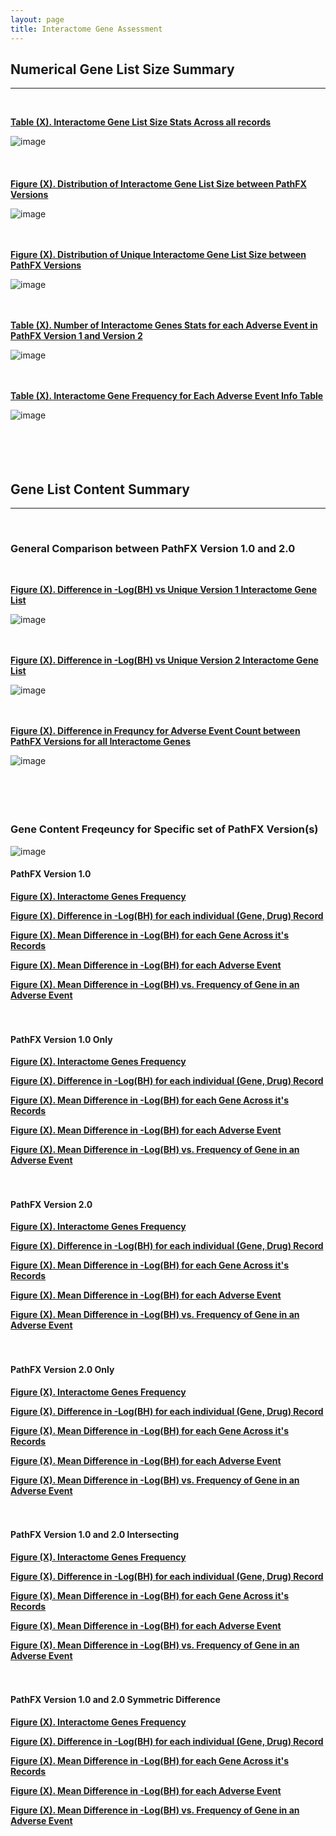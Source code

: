 ```yaml
---
layout: page
title: Interactome Gene Assessment
---
```


## Numerical Gene List Size Summary   
---------------------------------------------------------------------------
<br />  

[**Table (X). Interactome Gene List Size Stats Across all records**](https://github.com/aryastark5/web_bench/blob/gh-pages/display_files/interactome_gene_content_pathfx_version_comparison_info_folder/all_records_intom_gene_stats_table.csv)
<br />  

![image](display_files/interactome_gene_content_pathfx_version_comparison_info_folder/all_records_intom_gene_stats_table.png)
<br />  
<br />  
[**Figure (X). Distribution of Interactome Gene List Size between PathFX Versions**](https://htmlpreview.github.io/?https://github.com/aryastark5/web_bench/blob/gh-pages/display_files/interactome_gene_content_pathfx_version_comparison_info_folder/Distribution_of_intom_Gene_List_Size_between_PathFX_Versions.html)
<br />  

![image](display_files/interactome_gene_content_pathfx_version_comparison_info_folder/Distribution_of_intom_Gene_List_Size_between_PathFX_Versions.png)
<br />  
<br />  

[**Figure (X). Distribution of Unique Interactome Gene List Size between PathFX Versions**](https://htmlpreview.github.io/?https://github.com/aryastark5/web_bench/blob/gh-pages/display_files/interactome_gene_content_pathfx_version_comparison_info_folder/Distribution_of_Unique_intom_Gene_List_Size_between_PathFX_Versions.html)
<br />  

![image](display_files/interactome_gene_content_pathfx_version_comparison_info_folder/Distribution_of_Unique_intom_Gene_List_Size_between_PathFX_Versions.png)
<br />  
<br />  

[**Table (X). Number of Interactome Genes Stats for each Adverse Event in PathFX Version 1 and Version 2**](https://github.com/aryastark5/web_bench/blob/gh-pages/display_files/interactome_gene_content_pathfx_version_comparison_info_folder/num_intom_genes_stats_table.csv)
<br />  

![image](display_files/interactome_gene_content_pathfx_version_comparison_info_folder/num_intom_genes_stats_table.png)
<br />  
<br />  

[**Table (X). Interactome Gene Frequency for Each Adverse Event Info Table**](https://github.com/aryastark5/web_bench/blob/gh-pages/display_files/interactome_gene_content_pathfx_version_comparison_info_folder/version_gene_count_comparison/intom_genes_version_count_info_table.csv)
<br />  

![image](display_files/interactome_gene_content_pathfx_version_comparison_info_folder/version_gene_count_comparison/intom_genes_version_count_info_table.png)
<br />  
<br />  
<br />  

## Gene List Content Summary   
---------------------------------------------------------------------------
<br />  

### General Comparison between PathFX Version 1.0 and 2.0
<br />  

[**Figure (X). Difference in -Log(BH) vs Unique Version 1 Interactome Gene List**](https://htmlpreview.github.io/?https://github.com/aryastark5/web_bench/blob/gh-pages/display_files/interactome_gene_content_pathfx_version_comparison_info_folder/Difference_in_-Log_Benjamini-Hochberg_vs_Unique_Version_1_intom_Gene_List.html)
<br />  

![image](display_files/interactome_gene_content_pathfx_version_comparison_info_folder/Difference_in_-Log_Benjamini-Hochberg_vs_Unique_Version_1_intom_Gene_List.png)
<br />  
<br />  

[**Figure (X). Difference in -Log(BH) vs Unique Version 2 Interactome Gene List**](https://htmlpreview.github.io/?https://github.com/aryastark5/web_bench/blob/gh-pages/display_files/interactome_gene_content_pathfx_version_comparison_info_folder/Difference_in_-Log_Benjamini-Hochberg_vs_Unique_Version_1_intom_Gene_List.html)
 
![image](display_files/interactome_gene_content_pathfx_version_comparison_info_folder/Difference_in_-Log_Benjamini-Hochberg_vs_Unique_Version_1_intom_Gene_List.png)
<br />  
<br />  

[**Figure (X). Difference in Frequncy for Adverse Event Count between PathFX Versions for all Interactome Genes**](https://htmlpreview.github.io/?https://github.com/aryastark5/web_bench/blob/gh-pages/display_files/interactome_gene_content_pathfx_version_comparison_info_folder/version_gene_count_comparison/Difference_in_Frequncy_for_Adverse_Event_Count_between_PathFX_Versions_for_all_intom_Genes.html)
<br />  

![image](display_files/interactome_gene_content_pathfx_version_comparison_info_folder/version_gene_count_comparison/Difference_in_Frequncy_for_Adverse_Event_Count_between_PathFX_Versions_for_all_intom_Genes.png)
<br />  
<br />  
<br />  

### Gene Content Freqeuncy for Specific set of PathFX Version(s)

![image](display_files/interactome_gene_content_pathfx_version_comparison_info_folder/gene_frequency/sample.png)
<br />  

#### PathFX Version 1.0 

[**Figure (X). Interactome Genes Frequency**](https://htmlpreview.github.io/?https://github.com/aryastark5/web_bench/blob/gh-pages/display_files/interactome_gene_content_pathfx_version_comparison_info_folder/gene_frequency/intom_genes_version_1/intom_genes_version_1_Gene_Frequency.html)

[**Figure (X). Difference in -Log(BH) for each individual (Gene, Drug) Record**](https://htmlpreview.github.io/?https://github.com/aryastark5/web_bench/blob/gh-pages/display_files/interactome_gene_content_pathfx_version_comparison_info_folder/gene_frequency/intom_genes_version_1/intom_genes_version_1_Difference_in_-log_BH_for_each_individual_Gene-Drug_Record.html)

[**Figure (X). Mean Difference in -Log(BH) for each Gene Across it's Records**](https://htmlpreview.github.io/?https://github.com/aryastark5/web_bench/blob/gh-pages/display_files/interactome_gene_content_pathfx_version_comparison_info_folder/gene_frequency/intom_genes_version_1/intom_genes_version_1_Mean_-log_BH_Difference_of_a_Gene_across_all_records.html)

[**Figure (X). Mean Difference in -Log(BH) for each Adverse Event**](https://htmlpreview.github.io/?https://github.com/aryastark5/web_bench/blob/gh-pages/display_files/interactome_gene_content_pathfx_version_comparison_info_folder/gene_frequency/intom_genes_version_1/intom_genes_version_1_Mean_-log_BH_Difference_of_a_Gene_for_a_specific_Adverse_Event.html)

[**Figure (X). Mean Difference in -Log(BH) vs. Frequency of Gene in an Adverse Event**](https://htmlpreview.github.io/?https://github.com/aryastark5/web_bench/blob/gh-pages/display_files/interactome_gene_content_pathfx_version_comparison_info_folder/gene_frequency/intom_genes_version_1/intom_genes_version_1_Mean_-log_BH_Difference_vs_Adverse_Event_Count_of_a_specific_Gene.html) 
<br />  
<br />  

#### PathFX Version 1.0 Only

[**Figure (X). Interactome Genes Frequency**](https://htmlpreview.github.io/?https://github.com/aryastark5/web_bench/blob/gh-pages/display_files/interactome_gene_content_pathfx_version_comparison_info_folder/gene_frequency/intom_genes_version_1_only/intom_genes_version_1_only_Gene_Frequency.html)

[**Figure (X). Difference in -Log(BH) for each individual (Gene, Drug) Record**](https://htmlpreview.github.io/?https://github.com/aryastark5/web_bench/blob/gh-pages/display_files/interactome_gene_content_pathfx_version_comparison_info_folder/gene_frequency/intom_genes_version_1_only/intom_genes_version_1_only_Difference_in_-log_BH_for_each_individual_Gene-Drug_Record.html)

[**Figure (X). Mean Difference in -Log(BH) for each Gene Across it's Records**](https://htmlpreview.github.io/?https://github.com/aryastark5/web_bench/blob/gh-pages/display_files/interactome_gene_content_pathfx_version_comparison_info_folder/gene_frequency/intom_genes_version_1_only/intom_genes_version_1_only_Mean_-log_BH_Difference_of_a_Gene_across_all_records.html)

[**Figure (X). Mean Difference in -Log(BH) for each Adverse Event**](https://htmlpreview.github.io/?https://github.com/aryastark5/web_bench/blob/gh-pages/display_files/interactome_gene_content_pathfx_version_comparison_info_folder/gene_frequency/intom_genes_version_1_only/intom_genes_version_1_only_Mean_-log_BH_Difference_of_a_Gene_for_a_specific_Adverse_Event.html)

[**Figure (X). Mean Difference in -Log(BH) vs. Frequency of Gene in an Adverse Event**](https://htmlpreview.github.io/?https://github.com/aryastark5/web_bench/blob/gh-pages/display_files/interactome_gene_content_pathfx_version_comparison_info_folder/gene_frequency/intom_genes_version_1_only/intom_genes_version_1_only_Mean_-log_BH_Difference_vs_Adverse_Event_Count_of_a_specific_Gene.html)
<br />  
<br />  

#### PathFX Version 2.0

[**Figure (X). Interactome Genes Frequency**](https://htmlpreview.github.io/?https://github.com/aryastark5/web_bench/blob/gh-pages/display_files/interactome_gene_content_pathfx_version_comparison_info_folder/gene_frequency/intom_genes_version_2/intom_genes_version_2_Gene_Frequency.html)

[**Figure (X). Difference in -Log(BH) for each individual (Gene, Drug) Record**](https://htmlpreview.github.io/?https://github.com/aryastark5/web_bench/blob/gh-pages/display_files/interactome_gene_content_pathfx_version_comparison_info_folder/gene_frequency/intom_genes_version_2/intom_genes_version_2_Difference_in_-log_BH_for_each_individual_Gene-Drug_Record.html)

[**Figure (X). Mean Difference in -Log(BH) for each Gene Across it's Records**](https://htmlpreview.github.io/?https://github.com/aryastark5/web_bench/blob/gh-pages/display_files/interactome_gene_content_pathfx_version_comparison_info_folder/gene_frequency/intom_genes_version_2/intom_genes_version_2_Mean_-log_BH_Difference_of_a_Gene_across_all_records.html)

[**Figure (X). Mean Difference in -Log(BH) for each Adverse Event**](https://htmlpreview.github.io/?https://github.com/aryastark5/web_bench/blob/gh-pages/display_files/interactome_gene_content_pathfx_version_comparison_info_folder/gene_frequency/intom_genes_version_2/intom_genes_version_2_Mean_-log_BH_Difference_of_a_Gene_for_a_specific_Adverse_Event.html)

[**Figure (X). Mean Difference in -Log(BH) vs. Frequency of Gene in an Adverse Event**](https://htmlpreview.github.io/?https://github.com/aryastark5/web_bench/blob/gh-pages/display_files/interactome_gene_content_pathfx_version_comparison_info_folder/gene_frequency/intom_genes_version_2/intom_genes_version_2_Mean_-log_BH_Difference_vs_Adverse_Event_Count_of_a_specific_Gene.html)
<br />  
<br />  

#### PathFX Version 2.0 Only

[**Figure (X). Interactome Genes Frequency**](https://htmlpreview.github.io/?https://github.com/aryastark5/web_bench/blob/gh-pages/display_files/interactome_gene_content_pathfx_version_comparison_info_folder/gene_frequency/intom_genes_version_2_only/intom_genes_version_2_only_Gene_Frequency.html)

[**Figure (X). Difference in -Log(BH) for each individual (Gene, Drug) Record**](https://htmlpreview.github.io/?https://github.com/aryastark5/web_bench/blob/gh-pages/display_files/interactome_gene_content_pathfx_version_comparison_info_folder/gene_frequency/intom_genes_version_2_only/intom_genes_version_2_only_Difference_in_-log_BH_for_each_individual_Gene-Drug_Record.html)

[**Figure (X). Mean Difference in -Log(BH) for each Gene Across it's Records**](https://htmlpreview.github.io/?https://github.com/aryastark5/web_bench/blob/gh-pages/display_files/interactome_gene_content_pathfx_version_comparison_info_folder/gene_frequency/intom_genes_version_2_only/intom_genes_version_2_only_Mean_-log_BH_Difference_of_a_Gene_across_all_records.html)

[**Figure (X). Mean Difference in -Log(BH) for each Adverse Event**](https://htmlpreview.github.io/?https://github.com/aryastark5/web_bench/blob/gh-pages/display_files/interactome_gene_content_pathfx_version_comparison_info_folder/gene_frequency/intom_genes_version_2_only/intom_genes_version_2_only_Mean_-log_BH_Difference_of_a_Gene_for_a_specific_Adverse_Event.html)

[**Figure (X). Mean Difference in -Log(BH) vs. Frequency of Gene in an Adverse Event**](https://htmlpreview.github.io/?https://github.com/aryastark5/web_bench/blob/gh-pages/display_files/interactome_gene_content_pathfx_version_comparison_info_folder/gene_frequency/intom_genes_version_2_only/intom_genes_version_2_only_Mean_-log_BH_Difference_vs_Adverse_Event_Count_of_a_specific_Gene.html)
<br />  
<br />  

#### PathFX Version 1.0 and 2.0 Intersecting

[**Figure (X). Interactome Genes Frequency**](https://htmlpreview.github.io/?https://github.com/aryastark5/web_bench/blob/gh-pages/display_files/interactome_gene_content_pathfx_version_comparison_info_folder/gene_frequency/intom_genes_version_1_and_2_intersecting/intom_genes_version_1_and_2_intersecting_Gene_Frequency.html)

[**Figure (X). Difference in -Log(BH) for each individual (Gene, Drug) Record**](https://htmlpreview.github.io/?https://github.com/aryastark5/web_bench/blob/gh-pages/display_files/interactome_gene_content_pathfx_version_comparison_info_folder/gene_frequency/intom_genes_version_1_and_2_intersecting/intom_genes_version_1_and_2_intersecting_Difference_in_-log_BH_for_each_individual_Gene-Drug_Record.html)

[**Figure (X). Mean Difference in -Log(BH) for each Gene Across it's Records**](https://htmlpreview.github.io/?https://github.com/aryastark5/web_bench/blob/gh-pages/display_files/interactome_gene_content_pathfx_version_comparison_info_folder/gene_frequency/intom_genes_version_1_and_2_intersecting/intom_genes_version_1_and_2_intersecting_Mean_-log_BH_Difference_of_a_Gene_across_all_records.html)

[**Figure (X). Mean Difference in -Log(BH) for each Adverse Event**](https://htmlpreview.github.io/?https://github.com/aryastark5/web_bench/blob/gh-pages/display_files/interactome_gene_content_pathfx_version_comparison_info_folder/gene_frequency/intom_genes_version_1_and_2_intersecting/intom_genes_version_1_and_2_intersecting_Mean_-log_BH_Difference_of_a_Gene_for_a_specific_Adverse_Event.html)

[**Figure (X). Mean Difference in -Log(BH) vs. Frequency of Gene in an Adverse Event**](https://htmlpreview.github.io/?https://github.com/aryastark5/web_bench/blob/gh-pages/display_files/interactome_gene_content_pathfx_version_comparison_info_folder/gene_frequency/intom_genes_version_1_and_2_intersecting/intom_genes_version_1_and_2_intersecting_Mean_-log_BH_Difference_vs_Adverse_Event_Count_of_a_specific_Gene.html)
<br />  
<br />  

#### PathFX Version 1.0 and 2.0 Symmetric Difference

[**Figure (X). Interactome Genes Frequency**](https://htmlpreview.github.io/?https://github.com/aryastark5/web_bench/blob/gh-pages/display_files/interactome_gene_content_pathfx_version_comparison_info_folder/gene_frequency/intom_genes_version_1_and_2_symmetric_difference/intom_genes_version_1_and_2_symmetric_difference_Gene_Frequency.html)

[**Figure (X). Difference in -Log(BH) for each individual (Gene, Drug) Record**](https://htmlpreview.github.io/?https://github.com/aryastark5/web_bench/blob/gh-pages/display_files/interactome_gene_content_pathfx_version_comparison_info_folder/gene_frequency/intom_genes_version_1_and_2_symmetric_difference/intom_genes_version_1_and_2_symmetric_difference_Difference_in_-log_BH_for_each_individual_Gene-Drug_Record.html)

[**Figure (X). Mean Difference in -Log(BH) for each Gene Across it's Records**](https://htmlpreview.github.io/?https://github.com/aryastark5/web_bench/blob/gh-pages/display_files/interactome_gene_content_pathfx_version_comparison_info_folder/gene_frequency/intom_genes_version_1_and_2_symmetric_difference/intom_genes_version_1_and_2_symmetric_difference_Mean_-log_BH_Difference_of_a_Gene_across_all_records.html)

[**Figure (X). Mean Difference in -Log(BH) for each Adverse Event**](https://htmlpreview.github.io/?https://github.com/aryastark5/web_bench/blob/gh-pages/display_files/interactome_gene_content_pathfx_version_comparison_info_folder/gene_frequency/intom_genes_version_1_and_2_symmetric_difference/intom_genes_version_1_and_2_symmetric_difference_Mean_-log_BH_Difference_of_a_Gene_for_a_specific_Adverse_Event.html)

[**Figure (X). Mean Difference in -Log(BH) vs. Frequency of Gene in an Adverse Event**](https://htmlpreview.github.io/?https://github.com/aryastark5/web_bench/blob/gh-pages/display_files/interactome_gene_content_pathfx_version_comparison_info_folder/gene_frequency/intom_genes_version_1_and_2_symmetric_difference/intom_genes_version_1_and_2_symmetric_difference_Mean_-log_BH_Difference_vs_Adverse_Event_Count_of_a_specific_Gene.html)
<br />  



